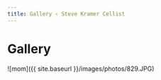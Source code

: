 ```yaml
---
title: Gallery ‹ Steve Kramer Cellist
---
```

# Gallery

![mom]({{ site.baseurl }}/images/photos/829.JPG)

